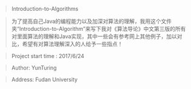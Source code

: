 > Introduction-to-Algorithms

>为了提高自己Java的编程能力以及加深对算法的理解，我用这个文件夹“Introduction-to-Algorithm”来写下我对《算法导论》中文第三版的所有对里面算法的理解和Java实现，其中一些会有参考网上其他例子，加以对比，希望有对算法理解深入的人给予一些指点！

>Project start time : 2017/6/24

>Author: YunTuring

>Address: Fudan University
